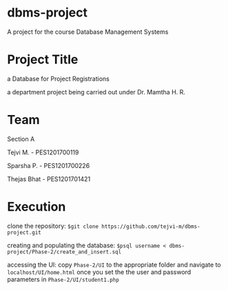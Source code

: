 # dbms-project
A project for the course Database Management Systems

# Project Title
a Database for Project Registrations

a department project being carried out under Dr. Mamtha H. R.

# Team
Section A

Tejvi M. - PES1201700119

Sparsha P. - PES1201700226

Thejas Bhat - PES1201701421

# Execution

clone the repository: ```$git clone https://github.com/tejvi-m/dbms-project.git```

creating and populating the database: ```$psql username < dbms-project/Phase-2/create_and_insert.sql```

accessing the UI: copy ```Phase-2/UI``` to the appropriate folder and navigate to ```localhost/UI/home.html``` once you set the the user and password parameters in ```Phase-2/UI/student1.php```

